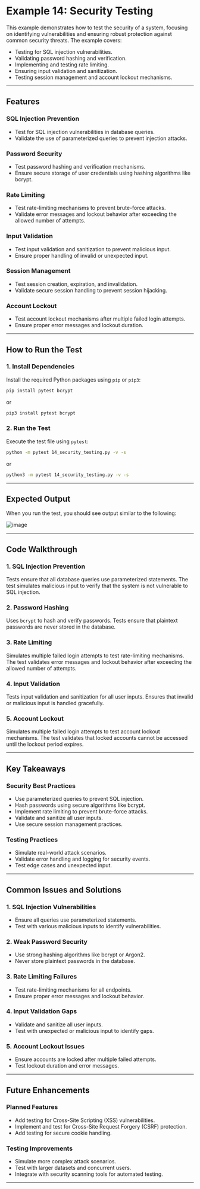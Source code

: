 # Example 14: Security Testing

This example demonstrates how to test the security of a system, focusing on identifying vulnerabilities and ensuring robust protection against common security threats. The example covers:

- Testing for SQL injection vulnerabilities.
- Validating password hashing and verification.
- Implementing and testing rate limiting.
- Ensuring input validation and sanitization.
- Testing session management and account lockout mechanisms.

---

## Features

### SQL Injection Prevention

- Test for SQL injection vulnerabilities in database queries.
- Validate the use of parameterized queries to prevent injection attacks.

### Password Security

- Test password hashing and verification mechanisms.
- Ensure secure storage of user credentials using hashing algorithms like bcrypt.

### Rate Limiting

- Test rate-limiting mechanisms to prevent brute-force attacks.
- Validate error messages and lockout behavior after exceeding the allowed number of attempts.

### Input Validation

- Test input validation and sanitization to prevent malicious input.
- Ensure proper handling of invalid or unexpected input.

### Session Management

- Test session creation, expiration, and invalidation.
- Validate secure session handling to prevent session hijacking.

### Account Lockout

- Test account lockout mechanisms after multiple failed login attempts.
- Ensure proper error messages and lockout duration.

---

## How to Run the Test

### 1. Install Dependencies

Install the required Python packages using `pip` or `pip3`:

```bash
pip install pytest bcrypt
```

or

```bash
pip3 install pytest bcrypt
```

### 2. Run the Test

Execute the test file using `pytest`:

```bash
python -m pytest 14_security_testing.py -v -s
```

or

```bash
python3 -m pytest 14_security_testing.py -v -s
```

---

## Expected Output

When you run the test, you should see output similar to the following:

![image](https://github.com/user-attachments/assets/d3c24b30-2929-4cf2-b777-d3fbb4d057d1)

---

## Code Walkthrough

### 1. SQL Injection Prevention

Tests ensure that all database queries use parameterized statements. The test simulates malicious input to verify that the system is not vulnerable to SQL injection.

### 2. Password Hashing

Uses `bcrypt` to hash and verify passwords. Tests ensure that plaintext passwords are never stored in the database.

### 3. Rate Limiting

Simulates multiple failed login attempts to test rate-limiting mechanisms. The test validates error messages and lockout behavior after exceeding the allowed number of attempts.

### 4. Input Validation

Tests input validation and sanitization for all user inputs. Ensures that invalid or malicious input is handled gracefully.

### 5. Account Lockout

Simulates multiple failed login attempts to test account lockout mechanisms. The test validates that locked accounts cannot be accessed until the lockout period expires.

---

## Key Takeaways

### Security Best Practices

- Use parameterized queries to prevent SQL injection.
- Hash passwords using secure algorithms like bcrypt.
- Implement rate limiting to prevent brute-force attacks.
- Validate and sanitize all user inputs.
- Use secure session management practices.

### Testing Practices

- Simulate real-world attack scenarios.
- Validate error handling and logging for security events.
- Test edge cases and unexpected input.

---

## Common Issues and Solutions

### 1. SQL Injection Vulnerabilities

- Ensure all queries use parameterized statements.
- Test with various malicious inputs to identify vulnerabilities.

### 2. Weak Password Security

- Use strong hashing algorithms like bcrypt or Argon2.
- Never store plaintext passwords in the database.

### 3. Rate Limiting Failures

- Test rate-limiting mechanisms for all endpoints.
- Ensure proper error messages and lockout behavior.

### 4. Input Validation Gaps

- Validate and sanitize all user inputs.
- Test with unexpected or malicious input to identify gaps.

### 5. Account Lockout Issues

- Ensure accounts are locked after multiple failed attempts.
- Test lockout duration and error messages.

---

## Future Enhancements

### Planned Features

- Add testing for Cross-Site Scripting (XSS) vulnerabilities.
- Implement and test for Cross-Site Request Forgery (CSRF) protection.
- Add testing for secure cookie handling.

### Testing Improvements

- Simulate more complex attack scenarios.
- Test with larger datasets and concurrent users.
- Integrate with security scanning tools for automated testing.

---
